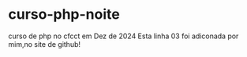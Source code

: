 # curso-php-noite
curso de php no cfcct em Dez de 2024
Esta linha 03 foi adiconada por mim,no site de github!
